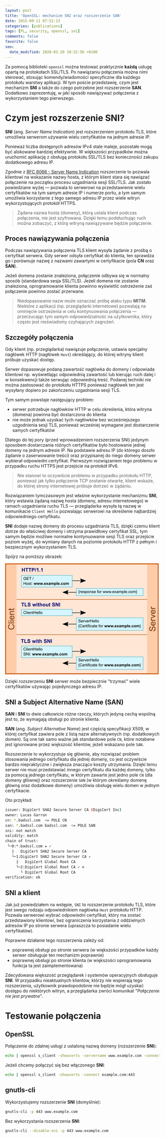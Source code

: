 ```yaml
---
layout: post
title: 'OpenSSL: mechanizm SNI oraz rozszerzenie SAN'
date: 2015-09-11 07:51:13
categories: [publications]
tags: [PL, security, openssl, sni]
comments: false
favorite: false
seo:
  date_modified: 2020-02-20 19:32:56 +0100
---
```


Za pomocą biblioteki `openssl` można testować praktycznie **każdą** usługę opartą na protokołach SSL/TLS. Po nawiązaniu połączenia można nimi sterować, stosując komendy/wiadomości specyficzne dla każdego protokołu warstwy aplikacji. W tym poście przedstawię, czym jest mechanizm **SNI** a także do czego potrzebne jest rozszerzenie **SAN**. Dodatkowo zaprezentuję, w jaki sposób nawiązywać połączenia z wykorzystaniem tego pierwszego.

# Czym jest rozszerzenie SNI?

**SNI** (ang. _Server Name Indication_) jest rozszerzeniem protokołu TLS, które umożliwia serwerom używanie wielu certyfikatów na jednym adresie IP.

Ponieważ liczba dostępnych adresów IPv4 stale maleje, pozostałe mogą być alokowane bardziej efektywnie. W większości przypadków można uruchomić aplikację z obsługą protokołu SSL/TLS bez konieczności zakupu dodatkowego adresu IP.

Zgodnie z [RFC 6066 - Server Name Indication](https://tools.ietf.org/html/rfc6066#page-6) rozszerzenie to pozwala klientowi na wskazanie nazwy hosta, z którym klient stara się nawiązać połączenie na początku procesu uzgadniania sesji SSL/TLS. Jak zostało powiedziane wyżej — pozwala to serwerowi na przedstawienie wielu certyfikatów na tym samym adresie IP i numerze portu, a tym samym umożliwia korzystanie z tego samego adresu IP przez wiele witryn wykorzystujących protokół HTTPS.

  > Żądana nazwa hosta (domeny), którą ustala klient podczas połączenia, nie jest szyfrowana. Dzięki temu podsłuchując ruch można zobaczyć, z którą witryną nawiązywane będzie połączenie.

## Proces nawiązywania połączenia

Podczas nawiązywania połączenia TLS klient wysyła żądanie z prośbą o certyfikat serwera. Gdy serwer odsyła certyfikat do klienta, ten sprawdza go i porównuje nazwę z nazwami zawartymi w certyfikacie (pola **CN** oraz **SAN**).

Jeżeli domena zostanie znaleziona, połączenie odbywa się w normalny sposób (standardowa sesja SSL/TLS). Jeżeli domena nie zostanie znaleziona, oprogramowanie klienta powinno wyświetlić ostrzeżenie zaś połączenie powinno zostać przerwane.

  > Niedopasowanie nazw może oznaczać próbę ataku typu **MITM**. Niektóre z aplikacji (np. przeglądarki internetowe) pozwalają na ominięcie ostrzeżenia w celu kontynuowania połączenia — przerzucając tym samym odpowiedzialność na użytkownika, który często jest nieświadomy czyhających zagrożeń.

## Szczegóły połączenia

Gdy klient (np. przeglądarka) nawiązuje połączenie, ustawia specjalny nagłówek HTTP (nagłówek `Host`) określający, do której witryny klient próbuje uzyskać dostęp.

Serwer dopasowuje podaną zawartość nagłówka do domeny i odpowiada klientowi np. wyświetlając odpowiednią zawartość lub kierując ruch dalej i w konsekwencji także serwując odpowiednią treść. Podanej techniki nie można zastosować do protokołu HTTPS ponieważ nagłówek ten jest wysyłany dopiero po zakończeniu uzgadniania sesji TLS.

Tym samym powstaje następujący problem:

- serwer potrzebuje nagłówków HTTP w celu określenia, która witryna (domena) powinna być dostarczona do klienta
- nie może jednak uzyskać tych nagłówków bez wcześniejszego uzgodnienia sesji TLS, ponieważ wcześniej wymagane jest dostarczenie samych certyfikatów

Dlatego do tej pory (przed wprowadzeniem rozszerzenia SNI) jedynym sposobem dostarczania różnych certyfikatów było hostowanie jednej domeny na jednym adresie IP. Na podstawie adresu IP (do którego doszło żądanie o zaserwowanie treści) oraz przypisanej do niego domeny serwer wybierał odpowiedni certyfikat. Pierwszym rozwiązaniem tego problemu w przypadku ruchu HTTPS jest przejście na protokół IPv6.

  > Nie stanowi to oczywiście problemu w przypadku protokołu HTTP, ponieważ jak tylko połączenie TCP zostanie otwarte, klient wskaże, do której strony internetowej próbuje dotrzeć w żądaniu.

Rozwiązaniem tymczasowym jest właśnie wykorzystanie mechanizmu **SNI**, który wstawia żądaną nazwę hosta (domeny, adresu internetowego) w ramach uzgadniania ruchu TLS — przeglądarka wysyła tę nazwę w komunikacie `Client Hello` pozwalając serwerowi na określenie najbardziej odpowiedniego certyfikatu.

**SNI** dodaje nazwę domeny do procesu uzgadniania TLS, dzięki czemu klient dotrze do właściwej domeny i otrzyma prawidłowy certyfikat SSL, tym samym będzie możliwe normalne kontynuowanie sesji TLS oraz przejście poziom wyżej, do wymiany danych na poziomie protokołu HTTP z pełnym i bezpiecznym wykorzystaniem TLS.

Spójrz na poniższy obrazek:

<img src="/assets/img/posts/sni_tls.jpg" align="center" title="sni_tls.jpg preview">

Dzięki rozszerzeniu **SNI** serwer może bezpiecznie "trzymać" wiele certyfikatów używając pojedynczego adresu IP.

## SNI a Subject Alternative Name (SAN)

**SAN** i **SNI** to dwie całkowicie różne rzeczy, których jedyną cechą wspólną jest to, że wymagają obsługi po stronie klienta.

**SAN** (ang. _Subject Alternative Name_) jest częścią specyfikacji X509, w której certyfikat zawiera pole z listą nazw alternatywnych (np. dodatkowych domen). Są one tak samo ważne jak standardowe pole `CN`, które notabene jest ignorowane przez większość klientów, jeżeli wskazano pole `SAN`.

Rozszerzenie to wykorzystuje się głównie, aby rozwiązać problem stosowania jednego certyfikatu dla jednej domeny, co jest oczywiście bardzo niepraktyczne i zwiększa znacząco koszty utrzymania. Dzięki temu serwer nie musi przedstawiać innego certyfikatu dla każdej domeny, tylko za pomocą jednego certyfikatu, w którym zawarte jest jedno pole `CN` (dla domeny głównej) oraz rozszerzenie `SAN` (w którym określamy domenę główną oraz dodatkowe domeny) umożliwia obsługę wielu domen w jednym certyfikacie.

Oto przykład:

```bash
issuer: DigiCert SHA2 Secure Server CA (DigiCert Inc)
owner: Lucas Garron
cn: *.badssl.com  <= POLE CN
san: *.badssl.com badssl.com  <= POLE SAN
sni: not match
validity: match
chain of trust:
 └─0:*.badssl.com ★ ✓
   ├   DigiCert SHA2 Secure Server CA
   └─1:DigiCert SHA2 Secure Server CA ✓
     ├   DigiCert Global Root CA
     └─2:DigiCert Global Root CA ✓ ⊙
       └ DigiCert Global Root CA
verification: ok
```

## SNI a klient

Jak już powiedziałem na wstępie, `SNI` to rozszerzenie protokołu TLS, które jest swego rodzaju odpowiednikiem nagłówka `Host` protokołu HTTP. Pozwala serwerowi wybrać odpowiedni certyfikat, który ma zostać przedstawiony klientowi, bez ograniczenia korzystania z oddzielnych adresów IP po stronie serwera (upraszcza to posiadanie wielu certyfikatów).

Poprawne działanie tego rozszerzenia zależy od:

- poprawnej obsługi po stronie serwera (w większości przypadków każdy serwer obsługuje ten mechanizm poprawnie)
- poprawnej obsługi po stronie klienta (w większości oprogramowania funkcja ta jest zaimplementowana)

Zdecydowana większość przeglądarek i systemów operacyjnych obsługuje **SNI**. W przypadku nieaktualnych klientów, którzy nie wspierają tego rozszerzenia, użytkownik prawdopodobnie nie będzie mógł uzyskać dostępu do niektórych witryn, a przeglądarka zwróci komunikat "_Połączenie nie jest prywatne_".

# Testowanie połączenia

## OpenSSL

Połączenie do zdalnej usługi z ustaloną nazwą domeny (rozszerzenie **SNI**):

```bash
echo | openssl s_client -showcerts -servername www.example.com -connect example.com:443
```

Jeżeli chcemy połączyć się bez włączonego **SNI**:

```bash
echo | openssl s_client -showcerts -connect example.com:443
```

## gnutls-cli

Wykorzystujemy rozszerzenie **SNI** (domyślnie):

```bash
gnutls-cli -p 443 www.example.com
```

Bez wykorzystania rozszerzenia **SNI**:

```bash
gnutls-cli --disable-sni -p 443 www.example.com
```
